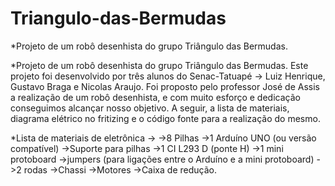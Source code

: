 # Triangulo-das-Bermudas
*Projeto de um robô desenhista do grupo Triângulo das Bermudas.

*Projeto de um robô desenhista do grupo Triângulo das Bermudas. Este projeto foi desenvolvido por três alunos do Senac-Tatuapé -> Luiz Henrique, Gustavo Braga e Nicolas Araujo. Foi proposto pelo professor José de Assis a realização de um robô desenhista, e com muito esforço e dedicação conseguimos alcançar nosso objetivo. A seguir, a lista de materiais, diagrama elétrico no fritizing e o código fonte para a realização do mesmo.

*Lista de materiais de eletrônica ->
->8 Pilhas
->1 Arduíno UNO (ou versão compatível)
->Suporte para pilhas
->1 CI L293 D (ponte H)
->1 mini protoboard
->jumpers (para ligações entre o Arduíno e a mini protoboard)
->2 rodas
->Chassi
->Motores
->Caixa de redução.
